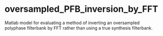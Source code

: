 # oversampled_PFB_inversion_by_FFT
Matlab model for evaluating a method of inverting an oversampled polyphase filterbank by FFT rather than using a true synthesis filterbank.
